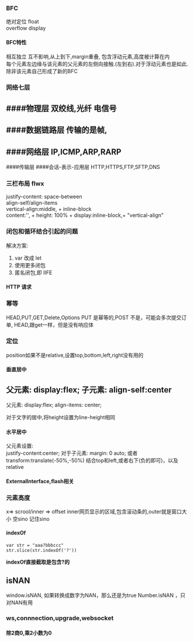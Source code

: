 ### BFC

绝对定位 float  
overflow display
#### BFC特性
相互独立 互不影响,从上到下,margin重叠, 包含浮动元素,高度被计算在内  
每个元素左边缘与该元素的父元素的左侧向接触.(左到右).对于浮动元素也是如此.除非该元素自己形成了新的BFC

### 网络七层
####物理层
双绞线,光纤  电信号
----
####数据链路层
传输的是帧,
----
####网络层
IP,ICMP,ARP,RARP
----
####传输层
####会话-表示-应用层
HTTP,HTTPS,FTP,SFTP,DNS

### 三栏布局 flwx

justify-content: space-between  
align-self/align-items  
vertical-align:middle, + inline-block  
content:'', + height: 100% + display:inline-block,+ "vertical-align"  


### 闭包和循环结合引起的问题

解决方案:

1. var 改成 let
2. 使用更多闭包
3. 匿名闭包,即 IIFE

#### HTTP 请求
### 幂等
HEAD,PUT,GET,Delete,Options
PUT 是幂等的,POST 不是，可能会多次提交订单,
HEAD,跟get一样，但是没有响应体

### 定位
position如果不是relative,设置top,bottom,left,right没有用的
#### 垂直居中
父元素: display:flex;
子元素: align-self:center
----
父元素: display:flex;
align-items: center;
  
对于文字的居中,将height设置为line-height相同
#### 水平居中
父元素设置:  
justify-content:center;
对于子元素:
margin: 0 auto;
或者 transform:translate(-50%,-50%) 结合top和left,或者右下(负的即可)，以及relative

#### ExternalInterface,flash相关

### 元素高度
x=> scrool/inner => offset
inner网页显示的区域,包含滚动条的,outer就是窗口大小
空sino 记住sino

#### indexOf
```
var str = "aaa?bbbccc"
str.slice(str.indexOf('?'))
```
**indexOf直接截取是包含?的**

## isNAN
window.isNAN, 如果转换成数字为NAN，那么还是为true 
Number.isNAN ，只对NAN有用


### ws,connnection,upgrade,websocket

#### 除2商0,乘2小数为0